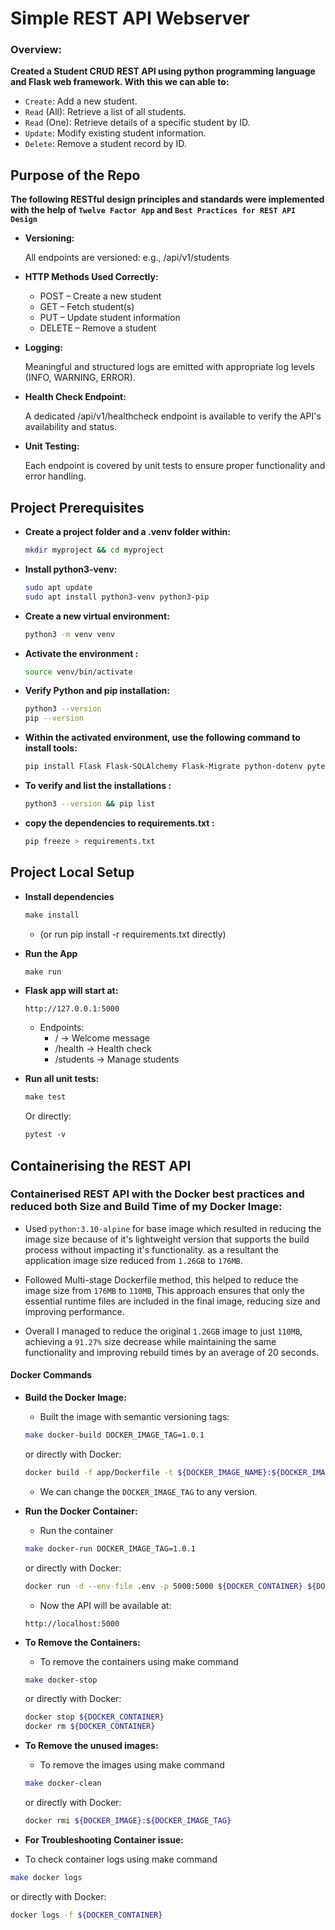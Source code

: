 # Simple REST API Webserver

### Overview: 
**Created a Student CRUD REST API using python programming language and Flask web framework.
With this we can able to:**
- `Create`: Add a new student.
- `Read` (All): Retrieve a list of all students.
- `Read` (One): Retrieve details of a specific student by ID.
- `Update`: Modify existing student information.
- `Delete`: Remove a student record by ID.

## Purpose of the Repo

**The following RESTful design principles and standards were implemented with the help of `Twelve Factor App` and `Best Practices for REST API Design`**

- **Versioning:**

  All endpoints are versioned:
    e.g., /api/v1/students

- **HTTP Methods Used Correctly:**
  - POST – Create a new student
  - GET – Fetch student(s)
  - PUT – Update student information
  - DELETE – Remove a student

- **Logging:**

  Meaningful and structured logs are emitted with appropriate log levels (INFO, WARNING, ERROR).

- **Health Check Endpoint:**

  A dedicated /api/v1/healthcheck endpoint is available to verify the API's availability and status.

- **Unit Testing:**

  Each endpoint is covered by unit tests to ensure proper functionality and error handling.


## Project Prerequisites

- **Create a project folder and a .venv folder within:**
  ```sh
  mkdir myproject && cd myproject
  ```

- **Install python3-venv:**
  ```sh
  sudo apt update
  sudo apt install python3-venv python3-pip
  ```

- **Create a new virtual environment:**
  ```sh
  python3 -m venv venv
  ```

- **Activate the environment :**
  ```sh
  source venv/bin/activate
  ```  

- **Verify Python and pip installation:**
  ```sh
  python3 --version
  pip --version
  ```

- **Within the activated environment, use the following command to install tools:**
  ```sh
  pip install Flask Flask-SQLAlchemy Flask-Migrate python-dotenv pytest
  ```  

- **To verify and list the installations :**
  ```sh
  python3 --version && pip list
  ```

- **copy the dependencies to requirements.txt :**
  ```sh
  pip freeze > requirements.txt
  ```

## Project Local Setup

- **Install dependencies**
  ```txt
  make install
  ```
  - (or run pip install -r requirements.txt directly)

- **Run the App**
  ```txt
  make run
  ```

- **Flask app will start at:**
  ```url
  http://127.0.0.1:5000
  ```

  - Endpoints:
    - / → Welcome message
    - /health → Health check
    - /students → Manage students
      
- **Run all unit tests:**
  ```txt
  make test
  ```
  Or directly:

  ```txt
  pytest -v
  ```

## Containerising the REST API

### Containerised REST API with the Docker best practices and reduced both Size and Build Time of my Docker Image:
  - Used `python:3.10-alpine` for base image which resulted in reducing the image size because of it's lightweight version that supports the build process without impacting it's functionality. as a resultant the application image size reduced from `1.26GB` to `176MB`.

  - Followed Multi-stage Dockerfile method, this helped to reduce the image size from `176MB` to `110MB`, This approach ensures that only the essential runtime files are included in the final image, reducing size and improving performance.

  - Overall I managed to reduce the original `1.26GB` image to just `110MB`, achieving a `91.27%` size decrease while maintaining the same functionality and improving rebuild times by an average of 20 seconds.

#### Docker Commands

- **Build the Docker Image:**
  - Built the image with semantic versioning tags:
  ```sh
  make docker-build DOCKER_IMAGE_TAG=1.0.1
  ```

  or directly with Docker:
  ```sh
  docker build -f app/Dockerfile -t ${DOCKER_IMAGE_NAME}:${DOCKER_IMAGE_TAG} .
  ```
  - We can change the `DOCKER_IMAGE_TAG` to any version.

- **Run the Docker Container:**
  - Run the container 
  ```sh
  make docker-run DOCKER_IMAGE_TAG=1.0.1
  ```
  or directly with Docker:

  ```sh
  docker run -d --env-file .env -p 5000:5000 ${DOCKER_CONTAINER} ${DOCKER_IMAGE_NAME}:${DOCKER_IMAGE_TAG}
  ```
  - Now the API will be available at:
  ```url
  http://localhost:5000
  ```

- **To Remove the Containers:**
  - To remove the containers using make command
  ```sh
  make docker-stop
  ```

  or directly with Docker:

  ```sh 
  docker stop ${DOCKER_CONTAINER}
  docker rm ${DOCKER_CONTAINER}
  ```

- **To Remove the unused images:**
  - To remove the images using make command
  ```sh
  make docker-clean
  ```

  or directly with Docker:

  ```sh
  docker rmi ${DOCKER_IMAGE}:${DOCKER_IMAGE_TAG}
  ```

-  **For Troubleshooting Container issue:**
  - To check container logs using make command
  ```sh
  make docker logs
  ```
  or directly with Docker:

  ```sh
  docker logs -f ${DOCKER_CONTAINER}
  ```
  
